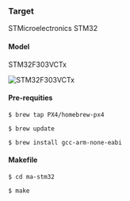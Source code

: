 ### Target
STMicroelectronics STM32
#### Model
STM32F303VCTx

![STM32F303VCTx](https://www.waveshare.com/img/devkit/STM32F3DISCOVERY/STM32F3DISCOVERY-5.jpg)

#### Pre-requities
`
$ brew tap PX4/homebrew-px4
`

`
$ brew update
`

`
$ brew install gcc-arm-none-eabi
`

#### Makefile

`
$ cd ma-stm32
`

`
$ make
`
